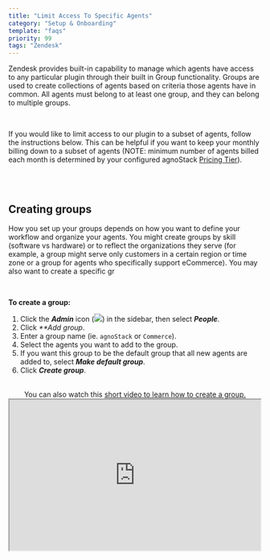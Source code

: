 ```yaml
---
title: "Limit Access To Specific Agents"
category: "Setup & Onboarding"
template: "faqs"
priority: 99
tags: "Zendesk"
---
```


Zendesk provides built-in capability to manage which agents have access to any particular plugin through their built in Group functionality. Groups are used to create collections of agents based on criteria those agents have in common. All agents must belong to at least one group, and they can belong to multiple groups.

<br />

If you would like to limit access to our plugin to a subset of agents, follow the instructions below. This can be helpful if you want to keep your monthly billing down to a subset of agents (NOTE: minimum number of agents billed each month is determined by your configured agnoStack [Pricing Tier](/pricing)).

<br />
<br />

## Creating groups

How you set up your groups depends on how you want to define your workflow and organize your agents. You might create groups by skill (software vs hardware) or to reflect the organizations they serve (for example, a group might serve only customers in a certain region or time zone or a group for agents who specifically support eCommerce). You may also want to create a specific gr

<br />

**To create a group:**

1. Click the _**Admin**_ icon (<img src="/images/zendesk-group-admin_icon.png" data-canonical-src="/images/zendesk-group-admin_icon.png" />) in the sidebar, then select _**People**_.
1. Click _**Add group_.
1. Enter a group name (ie. `agnoStack` or `Commerce`).
1. Select the agents you want to add to the group.
1. If you want this group to be the default group that all new agents are added to, select _**Make default group**_.
1. Click _**Create group**_.

<br />

<center>
  You can also watch this <a href="https://fast.wistia.net/embed/iframe/1i7g26zf9t?popover=true" target="_blank">short video to learn how to create a group.</a>
  <br />
  <iframe src="https://fast.wistia.net/embed/iframe/1i7g26zf9t?popover=true" width="500" height="300" />
</center>

<br />
<br />

## Adding Agents to Groups

After you have an agent user created, you can add them to either pre-existing groups or assign them to new groups. For information on how to create a new agent, see <a href="https://support.zendesk.com/hc/en-us/articles/203661986-Adding-end-users-agents-and-administrators#topic_h43_2k2_yg" target="_blank">Adding end-users, agents, and administrators.</a>
<br />

<br />
Agents are added or removed from groups via the groups editor, accessed from their profile page.
<br />

<br />
**Adding specific agents to a group:**

1. On an agent's profile page, click the _**Groups**_ field.
1. Select the group you want to add the agent to. A default group will automatically be assigned. See <a href="https://support.zendesk.com/hc/en-us/articles/203661966-Creating-managing-and-using-groups#topic_mq1_h13_dt" target="_blank">Changing the default group </a> for information on how to change an agent's default group.
1. Click _**Close**_.

<br />

**Adding agents to a new group:**

1. On an agent's profile page, click the _**Groups**_ field.
1. Hover over _**Create a new group**_.
1. Type your new group name.
1. Click the add icon next to the new group name.
1. Your new group will be created with the agent added.

<br />
<br />

## Restricting agnoStack to a specific group

<div class="columns">
  <div class="full">
  After you have added the specific agents you want to a particular group, you can then go into your agnoStack plugin settings and limit access to that particular Group.

  <br />
  <br />

  <b>To configure enabled group:</b>
  <ol>
    <li>Click the _**Admin**_ icon (<img src="/images/zendesk-group-admin_icon.png" data-canonical-src="/images/zendesk-group-admin_icon.png" />) in the sidebar, then select _**Apps**_ > _**Manage**_.</li>
    <li>Click on the agnoStack plugin to go to the built-in configuration page.</li>
    <li>Enable the checkbox next to _**Enable group restrictions?**_.</li>
    <li>Select the group that you configured above from the list of available groups.</li>
    <li>Click _**Update**_ to save your new group restrictions for the plugin.</li>
  </ol>
  <br />
  Once you've enabled restrictions for a specific Group(s)/Role(s) for the plugin, please be sure to log in as a user with that specific group access and ensure the plugin is available in the Apps sidebar (as well as login with an account that is not part of the restricted group and ensure the app is not showing up).
  <br />
  If you run into any trouble or need additional assistance, please contact us any time at <a href="mailto:support@agnostack.com">support@agnostack.com</a>.
  </div>
  <div class="third right">
    <img class="border" width="100%" src="/images/zendesk-plugin-group-admin.png" data-canonical-src="/images/zendesk-plugin-group-admin.png" />
  </div>
</div>

